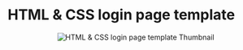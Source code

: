 # HTML & CSS login page template
<p align="center">
<img src="https://camo.githubusercontent.com/bdb443a68dcb33e54e80756c6f634bcfc101fe5c/68747470733a2f2f692e6962622e636f2f7376394c4b33432f6373732d6c6f67696e2d74656d706c6174652e706e67" alt="HTML & CSS login page template Thumbnail">
</p>